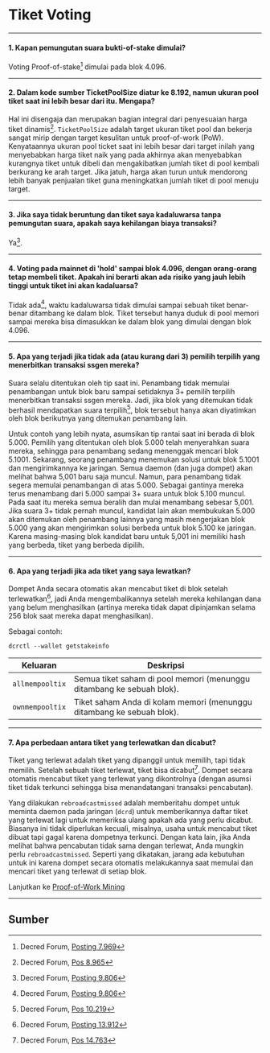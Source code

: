 # Tiket Voting 

---

#### 1. Kapan pemungutan suara bukti-of-stake dimulai? 

Voting Proof-of-stake[^7969] dimulai pada blok 4.096.

---

#### 2. Dalam kode sumber TicketPoolSize diatur ke 8.192, namun ukuran pool tiket saat ini lebih besar dari itu. Mengapa?

Hal ini disengaja dan merupakan bagian integral dari penyesuaian harga tiket dinamis[^8965]. `TicketPoolSize` adalah target ukuran tiket pool dan bekerja sangat mirip dengan target kesulitan untuk proof-of-work (PoW). Kenyataannya ukuran pool ticket saat ini lebih besar dari target inilah yang menyebabkan harga tiket naik yang pada akhirnya akan menyebabkan kurangnya tiket untuk dibeli dan mengakibatkan jumlah tiket di pool kembali berkurang ke arah target. Jika jatuh, harga akan turun untuk mendorong lebih banyak penjualan tiket guna meningkatkan jumlah tiket di pool menuju target.

---

#### 3. Jika saya tidak beruntung dan tiket saya kadaluwarsa tanpa pemungutan suara, apakah saya kehilangan biaya transaksi?

Ya[^9806].

---

#### 4. Voting pada mainnet di 'hold' sampai blok 4.096, dengan orang-orang tetap membeli tiket. Apakah ini berarti akan ada risiko yang jauh lebih tinggi untuk tiket ini akan kadaluarsa? 

Tidak ada[^9806], waktu kadaluwarsa tidak dimulai sampai sebuah tiket benar-benar ditambang ke dalam blok. Tiket tersebut hanya duduk di pool memori sampai mereka bisa dimasukkan ke dalam blok yang dimulai dengan blok 4.096.

---

#### 5. Apa yang terjadi jika tidak ada (atau kurang dari 3) pemilih terpilih yang menerbitkan transaksi ssgen mereka? 

Suara selalu ditentukan oleh tip saat ini. Penambang tidak memulai penambangan untuk blok baru sampai setidaknya 3+ pemilih terpilih menerbitkan transaksi ssgen mereka. Jadi, jika blok yang ditemukan tidak berhasil mendapatkan suara terpilih[^10219], blok tersebut hanya akan diyatimkan oleh blok berikutnya yang ditemukan penambang lain.

Untuk contoh yang lebih nyata, asumsikan tip rantai saat ini berada di blok 5.000. Pemilih yang ditentukan oleh blok 5.000 telah menyerahkan suara mereka, sehingga para penambang sedang menenggak mencari blok 5.1001. Sekarang, seorang penambang menemukan solusi untuk blok 5.1001 dan mengirimkannya ke jaringan. Semua daemon (dan juga dompet) akan melihat bahwa 5,001 baru saja muncul. Namun, para penambang tidak segera memulai penambangan di atas 5.000. Sebagai gantinya mereka terus menambang dari 5.000 sampai 3+ suara untuk blok 5.100 muncul. Pada saat itu mereka semua beralih dan mulai menambang sebesar 5,001. Jika suara 3+ tidak pernah muncul, kandidat lain akan membukukan 5.000 akan ditemukan oleh penambang lainnya yang masih mengerjakan blok 5.000 yang akan mengirimkan solusi berbeda untuk blok 5.100 ke jaringan. Karena masing-masing blok kandidat baru untuk 5,001 ini memiliki hash yang berbeda, tiket yang berbeda dipilih.

---

#### 6. Apa yang terjadi jika ada tiket yang saya lewatkan? 

Dompet Anda secara otomatis akan mencabut tiket di blok setelah terlewatkan[^13912], jadi Anda mengembalikannya setelah mereka kehilangan dana yang belum menghasilkan (artinya mereka tidak dapat dipinjamkan selama 256 blok saat mereka dapat menghasilkan).

Sebagai contoh:

```no-highlight
dcrctl --wallet getstakeinfo
```

Keluaran          | Deskripsi
---             |---
`allmempooltix` | Semua tiket saham di pool memori (menunggu ditambang ke sebuah blok).
`ownmempooltix` | Tiket saham Anda di kolam memori (menunggu ditambang ke sebuah blok).

---

#### 7. Apa perbedaan antara tiket yang terlewatkan dan dicabut? 

Tiket yang terlewat adalah tiket yang dipanggil untuk memilih, tapi tidak memilih. Setelah sebuah tiket terlewat, tiket bisa dicabut[^14763]. Dompet secara otomatis mencabut tiket yang terlewat yang dikontrolnya (dengan asumsi tiket tidak terkunci sehingga bisa menandatangani transaksi pencabutan).

Yang dilakukan `rebroadcastmissed` adalah memberitahu dompet untuk meminta daemon pada jaringan (`dcrd`) untuk memberikannya daftar tiket yang terlewat lagi untuk memeriksa ulang apakah ada yang perlu dicabut. Biasanya ini tidak diperlukan kecuali, misalnya, usaha untuk mencabut tiket dibuat tapi gagal karena dompetnya terkunci. Dengan kata lain, jika Anda melihat bahwa pencabutan tidak sama dengan terlewat, Anda mungkin perlu `rebroadcastmissed`. Seperti yang dikatakan, jarang ada kebutuhan untuk ini karena dompet secara otomatis melakukannya saat memulai dan mencari tiket yang terlewat di setiap blok.

Lanjutkan ke [Proof-of-Work Mining](/mining/proof-of-work.md)

---

## <i class="fa fa-book"></i> Sumber 

[^7969]: Decred Forum, [Posting 7.969](https://forum.decred.org/threads/531/#post-7969)
[^8965]: Decred Forum, [Pos 8.965](https://forum.decred.org/threads/531/page-2#post-8965)
[^9806]: Decred Forum, [Posting 9.806](https://forum.decred.org/threads/180/page-6#post-9806)
[^10219]: Decred Forum, [Pos 10.219](https://forum.decred.org/threads/180/page-6#post-10219)
[^13912]: Decred Forum, [Posting 13.912](https://forum.decred.org/threads/1271/#post-13912)
[^14763]: Decred Forum, [Pos 14.763](https://forum.decred.org/threads/1335/#post-14763)
